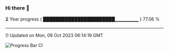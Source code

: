 ### Hi there 👋

⏳ Year progress { ███████████████████████▁▁▁▁▁▁▁ } 77.06 %

---

⏰ Updated on Mon, 09 Oct 2023 06:14:19 GMT

![Progress Bar CI](https://github.com/liununu/liununu/workflows/Progress%20Bar%20CI/badge.svg)
